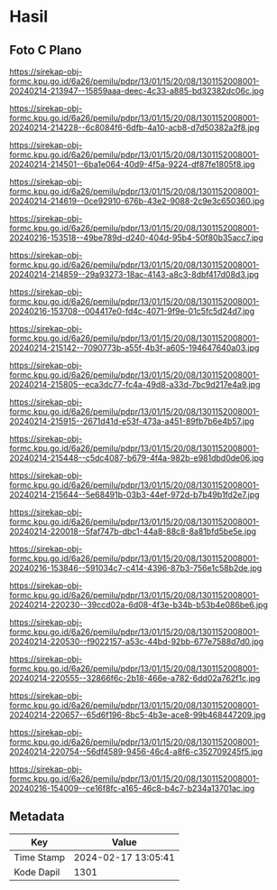 # Hasil

## Foto C Plano

https://sirekap-obj-formc.kpu.go.id/6a26/pemilu/pdpr/13/01/15/20/08/1301152008001-20240214-213947--15859aaa-deec-4c33-a885-bd32382dc06c.jpg

https://sirekap-obj-formc.kpu.go.id/6a26/pemilu/pdpr/13/01/15/20/08/1301152008001-20240214-214228--6c8084f6-6dfb-4a10-acb8-d7d50382a2f8.jpg

https://sirekap-obj-formc.kpu.go.id/6a26/pemilu/pdpr/13/01/15/20/08/1301152008001-20240214-214501--6ba1e064-40d9-4f5a-9224-df87fe1805f8.jpg

https://sirekap-obj-formc.kpu.go.id/6a26/pemilu/pdpr/13/01/15/20/08/1301152008001-20240214-214619--0ce92910-676b-43e2-9088-2c9e3c650360.jpg

https://sirekap-obj-formc.kpu.go.id/6a26/pemilu/pdpr/13/01/15/20/08/1301152008001-20240216-153518--49be789d-d240-404d-95b4-50f80b35acc7.jpg

https://sirekap-obj-formc.kpu.go.id/6a26/pemilu/pdpr/13/01/15/20/08/1301152008001-20240214-214859--29a93273-18ac-4143-a8c3-8dbf417d08d3.jpg

https://sirekap-obj-formc.kpu.go.id/6a26/pemilu/pdpr/13/01/15/20/08/1301152008001-20240216-153708--004417e0-fd4c-4071-9f9e-01c5fc5d24d7.jpg

https://sirekap-obj-formc.kpu.go.id/6a26/pemilu/pdpr/13/01/15/20/08/1301152008001-20240214-215142--7090773b-a55f-4b3f-a605-194647640a03.jpg

https://sirekap-obj-formc.kpu.go.id/6a26/pemilu/pdpr/13/01/15/20/08/1301152008001-20240214-215805--eca3dc77-fc4a-49d8-a33d-7bc9d217e4a9.jpg

https://sirekap-obj-formc.kpu.go.id/6a26/pemilu/pdpr/13/01/15/20/08/1301152008001-20240214-215915--2671d41d-e53f-473a-a451-89fb7b6e4b57.jpg

https://sirekap-obj-formc.kpu.go.id/6a26/pemilu/pdpr/13/01/15/20/08/1301152008001-20240214-215448--c5dc4087-b679-4f4a-982b-e981dbd0de06.jpg

https://sirekap-obj-formc.kpu.go.id/6a26/pemilu/pdpr/13/01/15/20/08/1301152008001-20240214-215644--5e68491b-03b3-44ef-972d-b7b49b1fd2e7.jpg

https://sirekap-obj-formc.kpu.go.id/6a26/pemilu/pdpr/13/01/15/20/08/1301152008001-20240214-220018--5faf747b-dbc1-44a8-88c8-8a81bfd5be5e.jpg

https://sirekap-obj-formc.kpu.go.id/6a26/pemilu/pdpr/13/01/15/20/08/1301152008001-20240216-153846--591034c7-c414-4396-87b3-756e1c58b2de.jpg

https://sirekap-obj-formc.kpu.go.id/6a26/pemilu/pdpr/13/01/15/20/08/1301152008001-20240214-220230--39ccd02a-6d08-4f3e-b34b-b53b4e086be6.jpg

https://sirekap-obj-formc.kpu.go.id/6a26/pemilu/pdpr/13/01/15/20/08/1301152008001-20240214-220530--f9022157-a53c-44bd-92bb-677e7588d7d0.jpg

https://sirekap-obj-formc.kpu.go.id/6a26/pemilu/pdpr/13/01/15/20/08/1301152008001-20240214-220555--32866f6c-2b18-466e-a782-6dd02a762f1c.jpg

https://sirekap-obj-formc.kpu.go.id/6a26/pemilu/pdpr/13/01/15/20/08/1301152008001-20240214-220657--65d6f196-8bc5-4b3e-ace8-99b468447209.jpg

https://sirekap-obj-formc.kpu.go.id/6a26/pemilu/pdpr/13/01/15/20/08/1301152008001-20240214-220754--56df4589-9456-46c4-a8f6-c352709245f5.jpg

https://sirekap-obj-formc.kpu.go.id/6a26/pemilu/pdpr/13/01/15/20/08/1301152008001-20240216-154009--ce16f8fc-a165-46c8-b4c7-b234a13701ac.jpg


## Metadata

| Key        | Value               |
| ---------- | ------------------- |
| Time Stamp | 2024-02-17 13:05:41 |
| Kode Dapil | 1301                |



